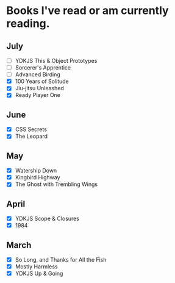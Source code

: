 # Books I've read or am currently reading.

## July

- [ ] YDKJS This & Object Prototypes
- [ ] Sorcerer's Apprentice
- [ ] Advanced Birding
- [x] 100 Years of Solitude
- [x] Jiu-jitsu Unleashed
- [x] Ready Player One

## June

- [x] CSS Secrets
- [x] The Leopard

## May

- [x] Watership Down
- [x] Kingbird Highway
- [x] The Ghost with Trembling Wings

## April

- [x] YDKJS Scope & Closures
- [x] 1984

## March

- [x] So Long, and Thanks for All the Fish
- [x] Mostly Harmless
- [x] YDKJS Up & Going